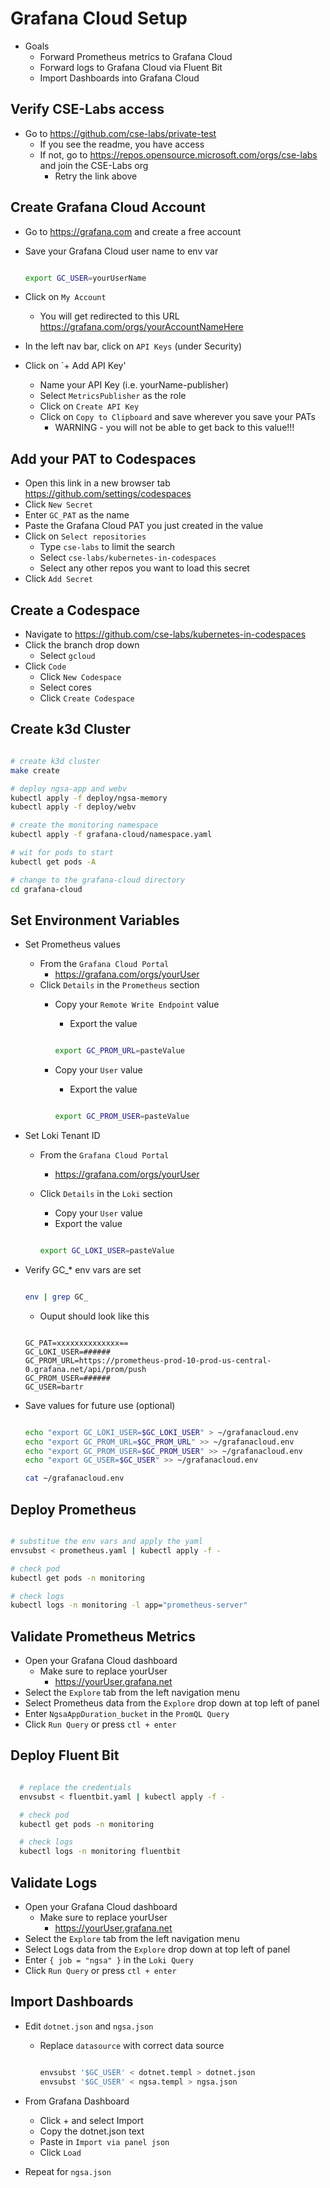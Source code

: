 # Grafana Cloud Setup

- Goals
  - Forward Prometheus metrics to Grafana Cloud
  - Forward logs to Grafana Cloud via Fluent Bit
  - Import Dashboards into Grafana Cloud

## Verify CSE-Labs access

- Go to <https://github.com/cse-labs/private-test>
  - If you see the readme, you have access
  - If not, go to <https://repos.opensource.microsoft.com/orgs/cse-labs> and join the CSE-Labs org
    - Retry the link above

## Create Grafana Cloud Account

- Go to <https://grafana.com> and create a free account

- Save your Grafana Cloud user name to env var

  ```bash

  export GC_USER=yourUserName

  ```

- Click on `My Account`
  - You will get redirected to this URL <https://grafana.com/orgs/yourAccountNameHere>
- In the left nav bar, click on `API Keys` (under Security)
- Click on `+ Add API Key'
  - Name your API Key (i.e. yourName-publisher)
  - Select `MetricsPublisher` as the role
  - Click on `Create API Key`
  - Click on `Copy to Clipboard` and save wherever you save your PATs
    - WARNING - you will not be able to get back to this value!!!

## Add your PAT to Codespaces

- Open this link in a new browser tab <https://github.com/settings/codespaces>
- Click `New Secret`
- Enter `GC_PAT` as the name
- Paste the Grafana Cloud PAT you just created in the value
- Click on `Select repositories`
  - Type `cse-labs` to limit the search
  - Select `cse-labs/kubernetes-in-codespaces`
  - Select any other repos you want to load this secret
- Click `Add Secret`

## Create a Codespace

- Navigate to <https://github.com/cse-labs/kubernetes-in-codespaces>
- Click the branch drop down
  - Select `gcloud`
- Click `Code`
  - Click `New Codespace`
  - Select cores
  - Click `Create Codespace`

## Create k3d Cluster

```bash

# create k3d cluster
make create

# deploy ngsa-app and webv
kubectl apply -f deploy/ngsa-memory
kubectl apply -f deploy/webv

# create the monitoring namespace
kubectl apply -f grafana-cloud/namespace.yaml

# wit for pods to start
kubectl get pods -A

# change to the grafana-cloud directory
cd grafana-cloud

```

## Set Environment Variables

- Set Prometheus values
  - From the `Grafana Cloud Portal`
    - <https://grafana.com/orgs/yourUser>
  - Click `Details` in the `Prometheus` section
    - Copy your `Remote Write Endpoint` value
      - Export the value

      ```bash

      export GC_PROM_URL=pasteValue

      ```

    - Copy your `User` value
      - Export the value

      ```bash

      export GC_PROM_USER=pasteValue

      ```

- Set Loki Tenant ID
  - From the `Grafana Cloud Portal`
    - <https://grafana.com/orgs/yourUser>
  - Click `Details` in the `Loki` section
    - Copy your `User` value
    - Export the value

    ```bash

    export GC_LOKI_USER=pasteValue

    ```

- Verify GC_* env vars are set

  ```bash

  env | grep GC_

  ```

  - Ouput should look like this

  ```text

  GC_PAT=xxxxxxxxxxxxxx==
  GC_LOKI_USER=######
  GC_PROM_URL=https://prometheus-prod-10-prod-us-central-0.grafana.net/api/prom/push
  GC_PROM_USER=######
  GC_USER=bartr

  ```

- Save values for future use (optional)

  ```bash

  echo "export GC_LOKI_USER=$GC_LOKI_USER" > ~/grafanacloud.env
  echo "export GC_PROM_URL=$GC_PROM_URL" >> ~/grafanacloud.env
  echo "export GC_PROM_USER=$GC_PROM_USER" >> ~/grafanacloud.env
  echo "export GC_USER=$GC_USER" >> ~/grafanacloud.env

  cat ~/grafanacloud.env

  ```

## Deploy Prometheus

```bash

# substitue the env vars and apply the yaml
envsubst < prometheus.yaml | kubectl apply -f -

# check pod
kubectl get pods -n monitoring

# check logs
kubectl logs -n monitoring -l app="prometheus-server"

```

## Validate Prometheus Metrics

- Open your Grafana Cloud dashboard
  - Make sure to replace yourUser
    - <https://yourUser.grafana.net>
- Select the `Explore` tab from the left navigation menu
- Select Prometheus data from the `Explore` drop down at top left of panel
- Enter `NgsaAppDuration_bucket` in the `PromQL Query`
- Click `Run Query` or press `ctl + enter`

## Deploy Fluent Bit

  ```bash

    # replace the credentials
    envsubst < fluentbit.yaml | kubectl apply -f -

    # check pod
    kubectl get pods -n monitoring

    # check logs
    kubectl logs -n monitoring fluentbit

  ```

## Validate Logs

- Open your Grafana Cloud dashboard
  - Make sure to replace yourUser
    - <https://yourUser.grafana.net>
- Select the `Explore` tab from the left navigation menu
- Select Logs data from the `Explore` drop down at top left of panel
- Enter `{ job = "ngsa" }` in the `Loki Query`
- Click `Run Query` or press `ctl + enter`

## Import Dashboards

- Edit `dotnet.json` and `ngsa.json`
  - Replace `datasource` with correct data source

    ```bash

    envsubst '$GC_USER' < dotnet.templ > dotnet.json
    envsubst '$GC_USER' < ngsa.templ > ngsa.json

    ```

- From Grafana Dashboard
  - Click + and select Import
  - Copy the dotnet.json text
  - Paste in `Import via panel json`
  - Click `Load`
- Repeat for `ngsa.json`
